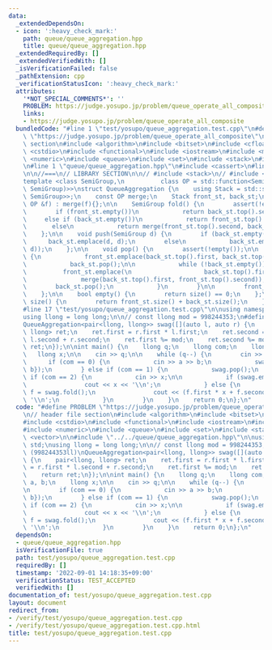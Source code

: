 ```yaml
---
data:
  _extendedDependsOn:
  - icon: ':heavy_check_mark:'
    path: queue/queue_aggregation.hpp
    title: queue/queue_aggregation.hpp
  _extendedRequiredBy: []
  _extendedVerifiedWith: []
  _isVerificationFailed: false
  _pathExtension: cpp
  _verificationStatusIcon: ':heavy_check_mark:'
  attributes:
    '*NOT_SPECIAL_COMMENTS*': ''
    PROBLEM: https://judge.yosupo.jp/problem/queue_operate_all_composite
    links:
    - https://judge.yosupo.jp/problem/queue_operate_all_composite
  bundledCode: "#line 1 \"test/yosupo/queue_aggregation.test.cpp\"\n#define PROBLEM\
    \ \"https://judge.yosupo.jp/problem/queue_operate_all_composite\"\n// header file\
    \ section\n#include <algorithm>\n#include <bitset>\n#include <cfloat>\n#include\
    \ <cstdio>\n#include <functional>\n#include <iostream>\n#include <map>\n#include\
    \ <numeric>\n#include <queue>\n#include <set>\n#include <stack>\n#include <vector>\n\
    \n#line 1 \"queue/queue_aggregation.hpp\"\n#include <cassert>\n#line 6 \"queue/queue_aggregation.hpp\"\
    \n\n//===\n// LIBRARY SECTION\n\n// #include <stack>\n// #include <cassert>\n\
    template <class SemiGroup,\n          class OP = std::function<SemiGroup(SemiGroup,\
    \ SemiGroup)>>\nstruct QueueAggregation {\n    using Stack = std::stack<std::pair<SemiGroup,\
    \ SemiGroup>>;\n    const OP merge;\n    Stack front_st, back_st;\n\n    QueueAggregation(const\
    \ OP &f) : merge(f){};\n\n    SemiGroup fold() {\n        assert(!empty());\n\n\
    \        if (front_st.empty())\n            return back_st.top().second;\n   \
    \     else if (back_st.empty())\n            return front_st.top().second;\n \
    \       else\n            return merge(front_st.top().second, back_st.top().second);\n\
    \    };\n\n    void push(SemiGroup d) {\n        if (back_st.empty())\n      \
    \      back_st.emplace(d, d);\n        else\n            back_st.emplace(d, merge(back_st.top().second,\
    \ d));\n    };\n\n    void pop() {\n        assert(!empty());\n\n        if (front_st.empty())\
    \ {\n            front_st.emplace(back_st.top().first, back_st.top().first);\n\
    \            back_st.pop();\n\n            while (!back_st.empty()) {\n      \
    \          front_st.emplace(\n                    back_st.top().first,\n     \
    \               merge(back_st.top().first, front_st.top().second));\n        \
    \        back_st.pop();\n            }\n        }\n\n        front_st.pop();\n\
    \    };\n\n    bool empty() {\n        return size() == 0;\n    };\n\n    size_t\
    \ size() {\n        return front_st.size() + back_st.size();\n    };\n};\n//===\n\
    #line 17 \"test/yosupo/queue_aggregation.test.cpp\"\n\nusing namespace std;\n\
    using llong = long long;\n\n// const llong mod = 998244353;\n#define mod (998244353ll)\n\
    QueueAggregation<pair<llong, llong>> swag([](auto l, auto r) {\n    pair<llong,\
    \ llong> ret;\n    ret.first = r.first * l.first;\n    ret.second = r.first *\
    \ l.second + r.second;\n    ret.first %= mod;\n    ret.second %= mod;\n    return\
    \ ret;\n});\n\nint main() {\n    llong q;\n    llong com;\n    llong a, b;\n \
    \   llong x;\n\n    cin >> q;\n\n    while (q--) {\n        cin >> com;\n\n  \
    \      if (com == 0) {\n            cin >> a >> b;\n            swag.push({a,\
    \ b});\n        } else if (com == 1) {\n            swag.pop();\n        } else\
    \ if (com == 2) {\n            cin >> x;\n\n            if (swag.empty()) {\n\
    \                cout << x << '\\n';\n            } else {\n                auto\
    \ f = swag.fold();\n                cout << (f.first * x + f.second) % mod <<\
    \ '\\n';\n            }\n        }\n    }\n    return 0;\n};\n"
  code: "#define PROBLEM \"https://judge.yosupo.jp/problem/queue_operate_all_composite\"\
    \n// header file section\n#include <algorithm>\n#include <bitset>\n#include <cfloat>\n\
    #include <cstdio>\n#include <functional>\n#include <iostream>\n#include <map>\n\
    #include <numeric>\n#include <queue>\n#include <set>\n#include <stack>\n#include\
    \ <vector>\n\n#include \"../../queue/queue_aggregation.hpp\"\n\nusing namespace\
    \ std;\nusing llong = long long;\n\n// const llong mod = 998244353;\n#define mod\
    \ (998244353ll)\nQueueAggregation<pair<llong, llong>> swag([](auto l, auto r)\
    \ {\n    pair<llong, llong> ret;\n    ret.first = r.first * l.first;\n    ret.second\
    \ = r.first * l.second + r.second;\n    ret.first %= mod;\n    ret.second %= mod;\n\
    \    return ret;\n});\n\nint main() {\n    llong q;\n    llong com;\n    llong\
    \ a, b;\n    llong x;\n\n    cin >> q;\n\n    while (q--) {\n        cin >> com;\n\
    \n        if (com == 0) {\n            cin >> a >> b;\n            swag.push({a,\
    \ b});\n        } else if (com == 1) {\n            swag.pop();\n        } else\
    \ if (com == 2) {\n            cin >> x;\n\n            if (swag.empty()) {\n\
    \                cout << x << '\\n';\n            } else {\n                auto\
    \ f = swag.fold();\n                cout << (f.first * x + f.second) % mod <<\
    \ '\\n';\n            }\n        }\n    }\n    return 0;\n};\n"
  dependsOn:
  - queue/queue_aggregation.hpp
  isVerificationFile: true
  path: test/yosupo/queue_aggregation.test.cpp
  requiredBy: []
  timestamp: '2022-09-01 14:18:35+09:00'
  verificationStatus: TEST_ACCEPTED
  verifiedWith: []
documentation_of: test/yosupo/queue_aggregation.test.cpp
layout: document
redirect_from:
- /verify/test/yosupo/queue_aggregation.test.cpp
- /verify/test/yosupo/queue_aggregation.test.cpp.html
title: test/yosupo/queue_aggregation.test.cpp
---
```

